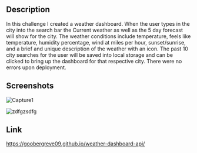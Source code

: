 ## Description
In this challenge I created a weather dashboard. When the user types in the city into the search bar the Current weather as well as the 5 day forecast will show for the city. The weather conditions include temperature, feels like temperature, humidity percentage, wind at miles per hour, sunset/sunrise, and a brief and unique description of the weather with an icon. The past 10 city searches for the user will be saved into local storage and can be clicked to bring up the dashboard for that respective city. There were no errors upon deployment.

## Screenshots
![Capture1](https://github.com/Goobergreve09/weather-dashboard-api/assets/143923830/0334a59d-2e0e-4456-b0a6-1dca608af736)

![zdfgzsdfg](https://github.com/Goobergreve09/weather-dashboard-api/assets/143923830/99ca588d-8e6c-4e4d-87ee-26ed1d5be17e)


## Link

https://goobergreve09.github.io/weather-dashboard-api/